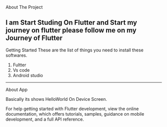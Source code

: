 About The Project

I am Start Studing On Flutter and Start my journey on flutter please follow me on my Journey of Flutter
-------------------------------------------------------------------------------------------------------------------------------------------------------------------------
Getting Started
These are the list of things you need to install these softwares.

1. Fultter
2. Vs code
3. Android studio
-------------------------------------------------------------------------------------------------------------------------------------------------------------------------
About App

Basically its shows HelloWorld On Device Screen.

For help getting started with Flutter development, view the online documentation, which offers tutorials, samples, guidance on mobile development, and a full API reference.
